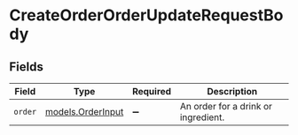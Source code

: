 # CreateOrderOrderUpdateRequestBody


## Fields

| Field                                        | Type                                         | Required                                     | Description                                  |
| -------------------------------------------- | -------------------------------------------- | -------------------------------------------- | -------------------------------------------- |
| `order`                                      | [models.OrderInput](../models/orderinput.md) | :heavy_minus_sign:                           | An order for a drink or ingredient.          |